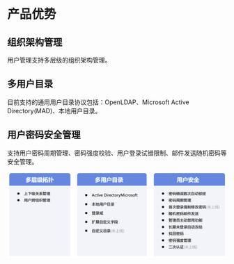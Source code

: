# 产品优势

## 组织架构管理

用户管理支持多层级的组织架构管理。

## 多用户目录

目前支持的通用用户目录协议包括：OpenLDAP、Microsoft Active Directory(MAD)、本地用户目录。

## 用户密码安全管理

支持用户密码周期管理、密码强度校验、用户登录试错限制、邮件发送随机密码等安全管理。



![image-20201110171457545](Feature/image-20201110171457545.png)